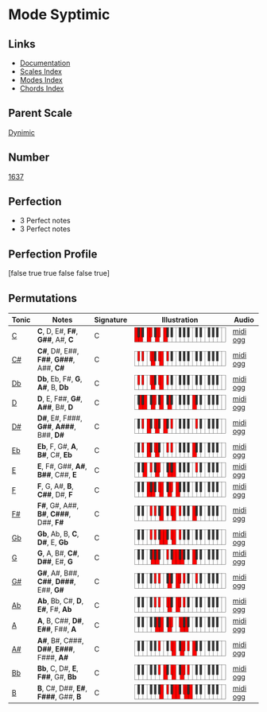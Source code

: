 # Mode Syptimic

## Links

- [Documentation](index.md)
- [Scales Index](Scales.md)
- [Modes Index](Modes.md)
- [Chords Index](Chords.md)

## Parent Scale

[Dynimic](ScaleDynimic.md)

## Number

[1637](https://ianring.com/musictheory/scales/1637)

## Perfection

- 3 Perfect notes
- 3 Perfect notes

## Perfection Profile

[false true true false false true]

## Permutations

| Tonic | Notes | Signature | Illustration | Audio |
|-------|-------|-----------|--------------|-------|
| [C](ModeCNaturalSyptimic.md) | **C**, D, E#, **F#**, **G##**, A#, **C** | C | ![CNaturalSyptimic](ModeCNaturalSyptimic.png) | [midi](ModeCNaturalSyptimic.mid) [ogg](ModeCNaturalSyptimic.ogg) |
| [C#](ModeCSharpSyptimic.md) | **C#**, D#, E##, **F##**, **G###**, A##, **C#** | C | ![CSharpSyptimic](ModeCSharpSyptimic.png) | [midi](ModeCSharpSyptimic.mid) [ogg](ModeCSharpSyptimic.ogg) |
| [Db](ModeDFlatSyptimic.md) | **Db**, Eb, F#, **G**, **A#**, B, **Db** | C | ![DFlatSyptimic](ModeDFlatSyptimic.png) | [midi](ModeDFlatSyptimic.mid) [ogg](ModeDFlatSyptimic.ogg) |
| [D](ModeDNaturalSyptimic.md) | **D**, E, F##, **G#**, **A##**, B#, **D** | C | ![DNaturalSyptimic](ModeDNaturalSyptimic.png) | [midi](ModeDNaturalSyptimic.mid) [ogg](ModeDNaturalSyptimic.ogg) |
| [D#](ModeDSharpSyptimic.md) | **D#**, E#, F###, **G##**, **A###**, B##, **D#** | C | ![DSharpSyptimic](ModeDSharpSyptimic.png) | [midi](ModeDSharpSyptimic.mid) [ogg](ModeDSharpSyptimic.ogg) |
| [Eb](ModeEFlatSyptimic.md) | **Eb**, F, G#, **A**, **B#**, C#, **Eb** | C | ![EFlatSyptimic](ModeEFlatSyptimic.png) | [midi](ModeEFlatSyptimic.mid) [ogg](ModeEFlatSyptimic.ogg) |
| [E](ModeENaturalSyptimic.md) | **E**, F#, G##, **A#**, **B##**, C##, **E** | C | ![ENaturalSyptimic](ModeENaturalSyptimic.png) | [midi](ModeENaturalSyptimic.mid) [ogg](ModeENaturalSyptimic.ogg) |
| [F](ModeFNaturalSyptimic.md) | **F**, G, A#, **B**, **C##**, D#, **F** | C | ![FNaturalSyptimic](ModeFNaturalSyptimic.png) | [midi](ModeFNaturalSyptimic.mid) [ogg](ModeFNaturalSyptimic.ogg) |
| [F#](ModeFSharpSyptimic.md) | **F#**, G#, A##, **B#**, **C###**, D##, **F#** | C | ![FSharpSyptimic](ModeFSharpSyptimic.png) | [midi](ModeFSharpSyptimic.mid) [ogg](ModeFSharpSyptimic.ogg) |
| [Gb](ModeGFlatSyptimic.md) | **Gb**, Ab, B, **C**, **D#**, E, **Gb** | C | ![GFlatSyptimic](ModeGFlatSyptimic.png) | [midi](ModeGFlatSyptimic.mid) [ogg](ModeGFlatSyptimic.ogg) |
| [G](ModeGNaturalSyptimic.md) | **G**, A, B#, **C#**, **D##**, E#, **G** | C | ![GNaturalSyptimic](ModeGNaturalSyptimic.png) | [midi](ModeGNaturalSyptimic.mid) [ogg](ModeGNaturalSyptimic.ogg) |
| [G#](ModeGSharpSyptimic.md) | **G#**, A#, B##, **C##**, **D###**, E##, **G#** | C | ![GSharpSyptimic](ModeGSharpSyptimic.png) | [midi](ModeGSharpSyptimic.mid) [ogg](ModeGSharpSyptimic.ogg) |
| [Ab](ModeAFlatSyptimic.md) | **Ab**, Bb, C#, **D**, **E#**, F#, **Ab** | C | ![AFlatSyptimic](ModeAFlatSyptimic.png) | [midi](ModeAFlatSyptimic.mid) [ogg](ModeAFlatSyptimic.ogg) |
| [A](ModeANaturalSyptimic.md) | **A**, B, C##, **D#**, **E##**, F##, **A** | C | ![ANaturalSyptimic](ModeANaturalSyptimic.png) | [midi](ModeANaturalSyptimic.mid) [ogg](ModeANaturalSyptimic.ogg) |
| [A#](ModeASharpSyptimic.md) | **A#**, B#, C###, **D##**, **E###**, F###, **A#** | C | ![ASharpSyptimic](ModeASharpSyptimic.png) | [midi](ModeASharpSyptimic.mid) [ogg](ModeASharpSyptimic.ogg) |
| [Bb](ModeBFlatSyptimic.md) | **Bb**, C, D#, **E**, **F##**, G#, **Bb** | C | ![BFlatSyptimic](ModeBFlatSyptimic.png) | [midi](ModeBFlatSyptimic.mid) [ogg](ModeBFlatSyptimic.ogg) |
| [B](ModeBNaturalSyptimic.md) | **B**, C#, D##, **E#**, **F###**, G##, **B** | C | ![BNaturalSyptimic](ModeBNaturalSyptimic.png) | [midi](ModeBNaturalSyptimic.mid) [ogg](ModeBNaturalSyptimic.ogg) |
